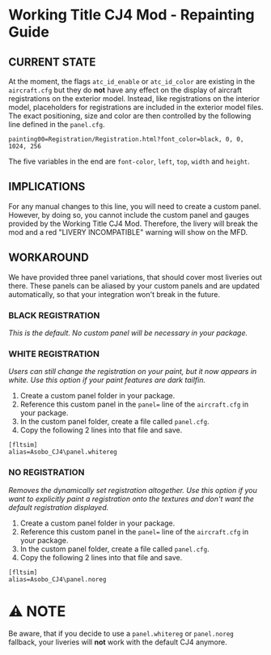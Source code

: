 # Working Title CJ4 Mod - Repainting Guide

## CURRENT STATE
At the moment, the flags `atc_id_enable` or `atc_id_color` are existing in the `aircraft.cfg` but they do **not** have any effect on the display of aircraft registrations on the exterior model. Instead, like registrations on the interior model, placeholders for registrations are included in the exterior model files. The exact positioning, size and color are then controlled by the following line defined in the `panel.cfg`.
```
painting00=Registration/Registration.html?font_color=black, 0, 0, 1024, 256
```
The five variables in the end are `font-color`, `left`, `top`, `width` and `height`.


## IMPLICATIONS
For any manual changes to this line, you will need to create a custom panel. However, by doing so, you cannot include the custom panel and gauges provided by the Working Title CJ4 Mod. Therefore, the livery will break the mod and a red "LIVERY INCOMPATIBLE" warning will show on the MFD.


## WORKAROUND
We have provided three panel variations, that should cover most liveries out there. These panels can be aliased by your custom panels and are updated automatically, so that your integration won't break in the future.

### BLACK REGISTRATION
*This is the default. No custom panel will be necessary in your package.*

### WHITE REGISTRATION
*Users can still change the registration on your paint, but it now appears in white. Use this option if your paint features are dark tailfin.*
1. Create a custom panel folder in your package.
2. Reference this custom panel in the `panel=` line of the `aircraft.cfg` in your package.
3. In the custom panel folder, create a file called `panel.cfg`.
4. Copy the following 2 lines into that file and save.
```
[fltsim]
alias=Asobo_CJ4\panel.whitereg
```

### NO REGISTRATION
*Removes the dynamically set registration altogether. Use this option if you want to explicitly paint a registration onto the textures and don't want the default registration displayed.*
1. Create a custom panel folder in your package.
2. Reference this custom panel in the `panel=` line of the `aircraft.cfg` in your package.
3. In the custom panel folder, create a file called `panel.cfg`.
4. Copy the following 2 lines into that file and save.
```
[fltsim]
alias=Asobo_CJ4\panel.noreg
```

# ⚠️ NOTE
Be aware, that if you decide to use a `panel.whitereg` or `panel.noreg` fallback, your liveries will **not** work with the default CJ4 anymore.